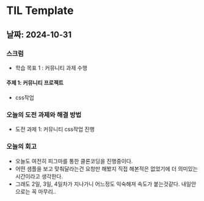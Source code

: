 # TIL Template
## 날짜: 2024-10-31
### 스크럼
- 학습 목표 1 : 커뮤니티 과제 수행
#### 주제 1: 커뮤니티 프로젝트
- css작업
### 오늘의 도전 과제와 해결 방법
- 도전 과제 1: 커뮤니티 css작업 진행
### 오늘의 회고
- 오늘도 여전히 피그마를 통한 클론코딩을 진행중이다.
- 어떤 샘플을 보고 맞춰달라는건 요청만 해봤지 직접 해본적은 없었기에 더 의미있는 시간이라고 생각한다.
- 그래도 2일, 3일, 4일차가 지나가니 어느정도 익숙해져 속도가 붙는것같다. 내일안으로는 꼭 마무리..
